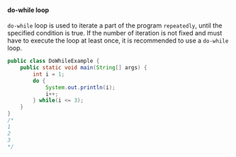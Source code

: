 #### do-while loop

`do-while` loop is used to iterate a part of the program `repeatedly`, until the specified condition is true. If the number of iteration is not fixed and must have to execute the loop at least once, it is recommended to use a `do-while` loop.

```java
public class DoWhileExample {
    public static void main(String[] args) {
        int i = 1;
        do {
            System.out.println(i);
            i++;
        } while(i <= 3);
    }
}
/*
1
2
3
*/
```

